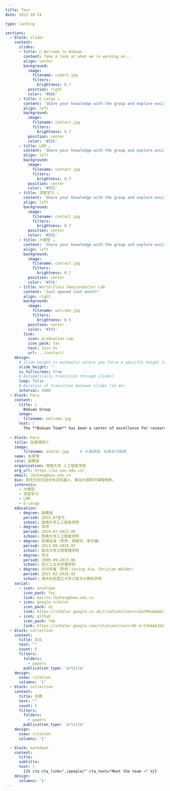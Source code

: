 ```yaml
---
title: Tour
date: 2022-10-24

type: landing

sections:
  - block: slider
    content:
      slides:
      - title: 👋 Welcome to BoGuan
        content: Take a look at what we're working on...
        align: center
        background:
          image:
            filename: coders.jpg
            filters:
              brightness: 0.7
          position: right
          color: '#666'
      - title: E-cargo ☕️
        content: 'Share your knowledge with the group and explore exciting new topics together!'
        align: left
        background:
          image:
            filename: contact.jpg
            filters:
              brightness: 0.7
          position: center
          color: '#555'    
      - title: LDM ☕️
        content: 'Share your knowledge with the group and explore exciting new topics together!'
        align: left
        background:
          image:
            filename: contact.jpg
            filters:
              brightness: 0.7
          position: center
          color: '#555'
      - title: 深度学习 ☕️
        content: 'Share your knowledge with the group and explore exciting new topics together!'
        align: left
        background:
          image:
            filename: contact.jpg
            filters:
              brightness: 0.7
          position: center
          color: '#555'
      - title: 大模型 ☕️
        content: 'Share your knowledge with the group and explore exciting new topics together!'
        align: left
        background:
          image:
            filename: contact.jpg
            filters:
              brightness: 0.7
          position: center
          color: '#555'
      - title: World-Class Semiconductor Lab
        content: 'Just opened last month!'
        align: right
        background:
          image:
            filename: welcome.jpg
            filters:
              brightness: 0.5
          position: center
          color: '#333'
        link:
          icon: graduation-cap
          icon_pack: fas
          text: Join Us
          url: ../contact/
    design:
      # Slide height is automatic unless you force a specific height (e.g. '400px')
      slide_height: ''
      is_fullscreen: true
      # Automatically transition through slides?
      loop: false
      # Duration of transition between slides (in ms)
      interval: 2000
  - block: hero
    content:
      title: |
        BoGuan Group
      image:
        filename: welcome.jpg
      text: |
        The **BoGuan Team** has been a center of excellence for research, teaching, and practice in E-cargo, deep learning, and large language models since its founding in 2019 at Southwest University.
  
  - block: hero
    title: 张里博简介
    image: 
        filename: avatar.jpg     # 头像路径，如果有可替换
    name: 张里博
    role: 副教授
    organization: 西南大学 人工智能学院
    org_url: https://ai.swu.edu.cn/
    email: lbzhang@swu.edu.cn
    bio: 研究方向包括分布式机器人、移动计算和可编程物质。
    interests:
      - 大模型
      - 深度学习
      - LDM
      - E-cargo
    education:
      - degree: 副教授
        period: 2023.07至今
        school: 西南大学人工智能学院
      - degree: 讲师
        period: 2019.07–2023.06
        school: 西南大学人工智能学院
      - degree: 硕博连读（导师：周献中、李华雄）
        period: 2013.09–2019.03
        school: 南京大学工程管理学院
      - degree: 学士
        period: 2009.09–2013.06
        school: 浙江工业大学理学院
      - degree: 访问学者（导师：Lexing Xie、Chritian Walder）
        period: 2017.02–2018.02
        school: 澳大利亚国立大学工程与计算机学院
    social:
      - icon: envelope
        icon_pack: fas
        link: mailto:lbzhang@swu.edu.cn
      - icon: google-scholar
        icon_pack: ai
        link: https://scholar.google.co.uk/citations?user=sIwtMXoAAAAJ
      - icon: github
        icon_pack: fab
        link: https://scholar.google.com/citations?user=8I-krtYAAAAJ&hl=zh-CN&oi=ao
  - block: collection
    content:
      title: 论文
      text: ""
      count: 5
      filters:
        folders:
          - papers
        publication_type: 'article'
    design:
      view: citation
      columns: '1'
  - block: collection
    content:
      title: 竞赛
      text: ""
      count: 5
      filters:
        folders:
          - papers
        publication_type: 'article'
    design:
      view: citation
      columns: '1'

  - block: markdown
    content:
      title:
      subtitle:
      text: |
        {{% cta cta_link="./people/" cta_text="Meet the team →" %}}
    design:
      columns: '1'
---
```


